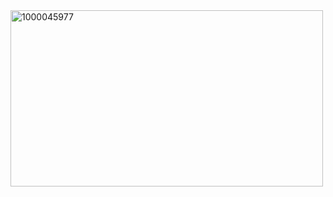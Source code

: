 <img width="500" height="282" alt="1000045977" src="https://github.com/user-attachments/assets/e5a24de3-577a-46f2-a640-579c03dab384" />

